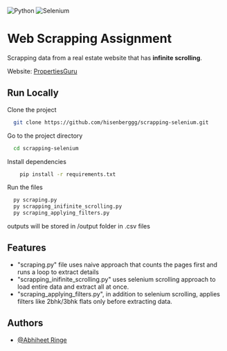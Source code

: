 
![Python](https://img.shields.io/badge/python-3670A0?style=for-the-badge&logo=python&logoColor=ffdd54) 
![Selenium](https://img.shields.io/badge/-selenium-%43B02A?style=for-the-badge&logo=selenium&logoColor=white)

# Web Scrapping Assignment

Scrapping data from a real estate website that has **infinite scrolling**.
 
Website: [PropertiesGuru](https://www.propertiesguru.com/residential-search/2bhk-residential_apartment_flat-for-sale-in-new_delhi)

## Run Locally

Clone the project

```bash
  git clone https://github.com/hisenberggg/scrapping-selenium.git
```

Go to the project directory

```bash
  cd scrapping-selenium
```

Install dependencies

```bash
    pip install -r requirements.txt
```

Run the files

```bash
  py scraping.py
  py scrapping_inifinite_scrolling.py
  py scraping_applying_filters.py 
```

outputs will be stored in /output folder in .csv files



## Features

- "scraping.py" file uses naive approach that counts the pages first and runs a loop to extract details
- "scrapping_inifinite_scrolling.py" uses selenium scrolling approach to load entire data and extract all at once. 
- "scraping_applying_filters.py", in addition to selenium scrolling, applies filters like 2bhk/3bhk flats only before extracting data.


## Authors

- [@Abhiheet Ringe](https://github.com/hisenberggg/)

